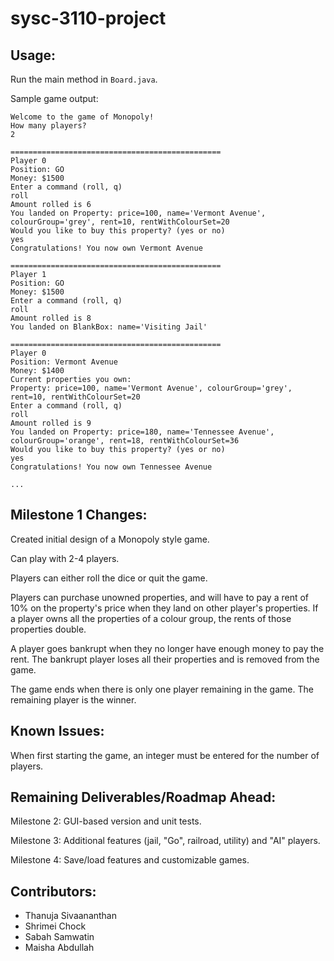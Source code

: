 # sysc-3110-project

## Usage:
Run the main method in `Board.java`.

Sample game output:
```
Welcome to the game of Monopoly!
How many players?
2

===============================================
Player 0
Position: GO
Money: $1500
Enter a command (roll, q)
roll
Amount rolled is 6
You landed on Property: price=100, name='Vermont Avenue', colourGroup='grey', rent=10, rentWithColourSet=20
Would you like to buy this property? (yes or no)
yes
Congratulations! You now own Vermont Avenue

===============================================
Player 1
Position: GO
Money: $1500
Enter a command (roll, q)
roll
Amount rolled is 8
You landed on BlankBox: name='Visiting Jail'

===============================================
Player 0
Position: Vermont Avenue
Money: $1400
Current properties you own: 
Property: price=100, name='Vermont Avenue', colourGroup='grey', rent=10, rentWithColourSet=20
Enter a command (roll, q)
roll
Amount rolled is 9
You landed on Property: price=180, name='Tennessee Avenue', colourGroup='orange', rent=18, rentWithColourSet=36
Would you like to buy this property? (yes or no)
yes
Congratulations! You now own Tennessee Avenue

...
```

## Milestone 1 Changes:

Created initial design of a Monopoly style game.

Can play with 2-4 players. 

Players can either roll the dice or quit the game.

Players can purchase unowned properties, and will have to pay a rent of 10% on the property's price 
when they land on other player's properties. If a player owns all the properties of a colour group, 
the rents of those properties double.

A player goes bankrupt when they no longer have enough money to pay the rent. 
The bankrupt player loses all their properties and is removed from the game.

The game ends when there is only one player remaining in the game.
The remaining player is the winner.

## Known Issues:

When first starting the game, an integer must be entered for the number of players.

## Remaining Deliverables/Roadmap Ahead:

Milestone 2: GUI-based version and unit tests.

Milestone 3: Additional features (jail, "Go", railroad, utility) and "AI" players. 

Milestone 4: Save/load features and customizable games.

## Contributors:
* Thanuja Sivaananthan
* Shrimei Chock
* Sabah Samwatin
* Maisha Abdullah
